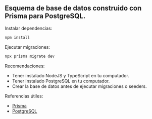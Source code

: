 ## Esquema de base de datos construido con Prisma para PostgreSQL.

Instalar dependencias:

```sh
npm install
```

Ejecutar migraciones:

```sh
npx prisma migrate dev
```

Recomendaciones:

- Tener instalado NodeJS y TypeScript en tu computador.
- Tener instalado PostgreSQL en tu computador.
- Crear la base de datos antes de ejecutar migraciones o seeders.

Referencias útiles:

- [Prisma](https://www.prisma.io/docs)
- [PostgreSQL](https://www.postgresql.org/docs/)
